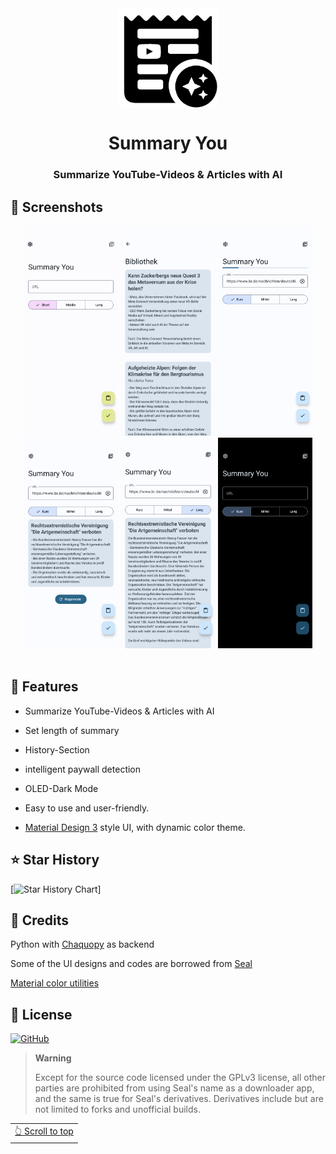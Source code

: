 <div align="center">

<img width="" src="Bildschirmfoto_vom_2023-09-08_01-39-34-removebg-preview.png"  width=160 height=160  align="center">

# Summary You

### Summarize YouTube-Videos & Articles with AI


</div>


## 📱 Screenshots

<div align="center">
<div>
<img src="Screenshot_20231103-155348.png" width="30%" />
<img src="Screenshot_20230927-164034.png" width="30%" />
<img src="Screenshot_20230927-164055.png" width="30%" />
<img src="Screenshot_20230927-164211.png" width="30%" />
<img src="Screenshot_20230927-164300.png" width="30%" />
<img src="Screenshot_20230927-170348.png" width="30%" />

</div>
</div>

<br>

## 📖 Features

- Summarize YouTube-Videos & Articles with AI

- Set length of summary

- History-Section
  
- intelligent paywall detection

- OLED-Dark Mode

- Easy to use and user-friendly.

- [Material Design 3](https://m3.material.io/) style UI, with dynamic color theme.


## ⭐️ Star History

[![Star History Chart](https://api.star-history.com/svg?repos=talosross/SummaryYou&type=Timeline)]


## 🧱 Credits

Python with [Chaquopy](https://github.com/chaquo/chaquopy) as backend

Some of the UI designs and codes are borrowed from [Seal](https://github.com/JunkFood02/Seal)

[Material color utilities](https://github.com/material-foundation/material-color-utilities)


## 📃 License

[![GitHub](https://img.shields.io/github/license/JunkFood02/Seal?style=for-the-badge)](https://github.com/JunkFood02/Seal/blob/main/LICENSE)

>**Warning**
>
>Except for the source code licensed under the GPLv3 license,
>all other parties are prohibited from using Seal's name as a downloader app,
>and the same is true for Seal's derivatives.
>Derivatives include but are not limited to forks and unofficial builds.

<div align="right">
<table><td>
<a href="#start-of-content">👆 Scroll to top</a>
</td></table>
</div>

